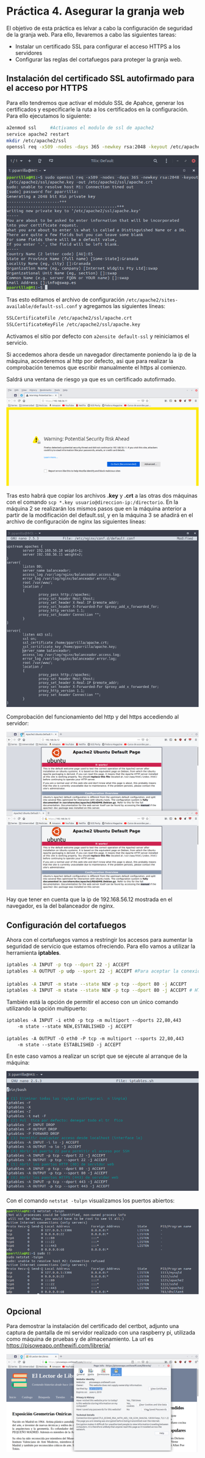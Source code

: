 # Práctica 4. Asegurar la granja web

El objetivo de esta práctica es lelvar a cabo la configuración de seguridad de la granja web. Para ello, llevaremos a cabo las siguientes tareas:
- Instalar un certificado SSL para configurar el acceso HTTPS a los servidores
- Configurar las reglas del cortafuegos para proteger la granja web.

## Instalación del certificado SSL autofirmado para el acceso por HTTPS

Para ello tendremos que activar el módulo SSL de Apahce, generar los certificados y especificarle la ruta a los certificados en la configuración. Para ello ejecutamos lo siguiente:

```bash
a2enmod ssl     #Activamos el modulo de ssl de apache2
service apache2 restart
mkdir /etc/apache2/ssl
openssl req -x509 -nodes -days 365 -newkey rsa:2048 -keyout /etc/apache2/ssl/apache.key -out /etc/apache2/ssl/apache.crt
```

![key-ssl](./img/key-ssl.png)

Tras esto editamos el archivo de configuración `/etc/apache2/sites-available/default-ssl.conf` y agregamos las siguientes líneas:
```bash
SSLCertificateFile /etc/apache2/ssl/apache.crt
SSLCertificateKeyFile /etc/apache2/ssl/apache.key
```
Activamos el sitio por defecto con `a2ensite default-ssl` y reiniciamos el servicio.

Si accedemos ahora desde un navegador directamente poniendo la ip de la máquina, accederemos al http por defecto, asi que para realizar la comprobación tenemos que escribir manualmente el https al comienzo.

Saldrá una ventana de riesgo ya que es un certificado autofirmado.

![warning-ssl](./img/warning-ssl.png)

Tras esto habrá que copiar los archivos **.key** y **.crt** a las otras dos máquinas con el comando `scp *.key usuario@direccion-ip:/directorio`. En la máquina 2 se realizarán los mismos pasos que en la máquina anterior a partir de la modificación del default.ssl, y en la máquina 3 se añadirá en el archivo de configuración de nginx las siguientes líneas:

![nginx-conf-ssl](./img/nginx-conf-ssl.png)

Comprobación del funcionamiento del http y del https accediendo al servidor:

![http-https](./img/http-https.png)

Hay que tener en cuenta que la ip de 192.168.56.12 mostrada en el navegador, es la del balanceador de nginx.

## Configuración del cortafuegos

Ahora con el cortafuegos vamos a restringir los accesos para aumentar la seguridad de servicio que estamos ofreciendo. Para ello vamos a utilizar la herramienta **iptables**.

```bash
iptables -A INPUT -p tcp --dport 22 -j ACCEPT
iptables -A OUTPUT -p udp --sport 22 -j ACCEPT #Para aceptar la conexión ssh

iptables -A INPUT -m state --state NEW -p tcp --dport 80 -j ACCEPT
iptables -A INPUT -m state --state NEW -p tcp --dport 80 -j ACCEPT # HTTP y HTTPS
```

También está la opción de permitir el acceso con un único comando utilizando la opción multipuerto:

```
iptables -A INPUT -i eth0 -p tcp -m multiport --dports 22,80,443
    -m state --state NEW,ESTABLISHED -j ACCEPT

iptables -A OUTPUT -O eth0 -P tcp -m multiport --sports 22,80,443
    -m state --state ESTABLISHED -j ACCEPT
```

En este caso vamos a realizar un script que se ejecute al arranque de la máquina:

![iptables](./img/iptables.png)

Con el comando `netstat -tulpn` visualizamos los puertos abiertos:

![netstat](./img/netstat.png)

## Opcional

Para demostrar la instalación del certificado del certbot, adjunto una captura de pantalla de mi servidor realizado con una raspberry pi, utilizada como máquina de pruebas y de almacenamiento. La url es https://pisoweapo.onthewifi.com/libreria/

![cerbot](./img/cerbot.png)